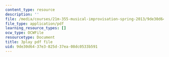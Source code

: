 ```yaml
---
content_type: resource
description: ''
file: /media/courses/21m-355-musical-improvisation-spring-2013/9de30d6437e3825d37ea08dc0533b591_l5J-t5NcHuQ.pdf
file_type: application/pdf
learning_resource_types: []
ocw_type: OCWFile
resourcetype: Document
title: 3play pdf file
uid: 9de30d64-37e3-825d-37ea-08dc0533b591
---
```

